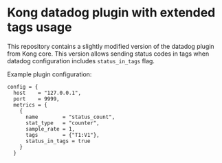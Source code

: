 # Kong datadog plugin with extended tags usage

This repository contains a slightly modified version of the datadog plugin from
Kong core. This version allows sending status codes in tags when datadog
configuration includes `status_in_tags` flag.

Example plugin configuration:
```
config = {
  host    = "127.0.0.1",
  port    = 9999,
  metrics = {
    {
      name        = "status_count",
      stat_type   = "counter",
      sample_rate = 1,
      tags        = {"T1:V1"},
      status_in_tags = true
    }
  }
```
